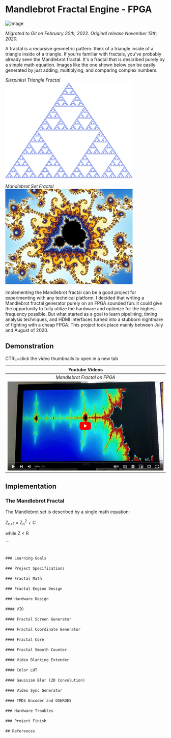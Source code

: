 # Mandlebrot Fractal Engine - FPGA
![Image](/doc/FractalFront.gif)

*Migrated to Git on February 20th, 2022. Original release November 13th, 2020.*

A fractal is a recursive geometric pattern: think of a triangle inside of a triangle inside of a
triangle. If you're familiar with fractals, you've probably already seen the Mandlebrot fractal.
It's a fractal that is described purely by a simple math equation. Images like the one shown below
can be easily generated by just adding, multiplying, and comparing complex numbers.

*Sierpinksi Triangle Fractal*
![Image](/doc/TriFractal.png)

*Mandlebrot Set Fractal*
![Image](/doc/mandlebrot.jpg)

Implementing the Mandlebrot fractal can be a good project for experimenting with any technical
platform. I decided that writing a Mandlebrot fractal generator purely on an FPGA sounded fun: it
could give the opportunity to fully utilize the hardware and optimize for the highest frequency
possible. But what started as a goal to learn pipelining, timing analysis techniques, and HDMI
interfaces turned into a stubborn nightmare of fighting with a cheap FPGA. This project took place
mainly between July and August of 2020.  

## Demonstration
CTRL+click the video thumbnails to open in a new tab

| Youtube Videos |
| :--: |
| *Mandlebrot Fractal on FPGA* |
| [![Image](/doc/vid01_tb.png)](https://youtu.be/olNmJYW6uFA) |

## Implementation

### The Mandlebrot Fractal

The Mandlebrot set is described by a single math equation:
<p class="font-weight-bold">Z<sub>n+1</sub> = Z<sub>n</sub><sup>2</sup> + C&nbsp;</p>
<p class="mt-n3">while Z &lt; R</p>
```

```

### Learning Goals

### Project Specifications

### Fractal Math

### Fractal Engine Design

### Hardware Design

#### VIO

#### Fractal Screen Generator

#### Fractal Coordinate Generator

#### Fractal Core

#### Fractal Smooth Counter

#### Video Blanking Extender

#### Color LUT

#### Gaussian Blur (2D Convolution)

#### Video Sync Generator

#### TMDS Encoder and OSERDES

### Hardware Troubles

### Project Finish

## References
